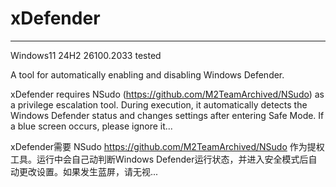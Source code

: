 # xDefender

----------------------------------------------------------------------------
Windows11 24H2 26100.2033 tested

A tool for automatically enabling and disabling Windows Defender.

xDefender requires NSudo (https://github.com/M2TeamArchived/NSudo) as a privilege escalation tool. During execution, it automatically detects the Windows Defender status and changes settings after entering Safe Mode. If a blue screen occurs, please ignore it...

xDefender需要 NSudo https://github.com/M2TeamArchived/NSudo 作为提权工具。运行中会自己动判断Windows Defender运行状态，并进入安全模式后自动更改设置。如果发生蓝屏，请无视...
